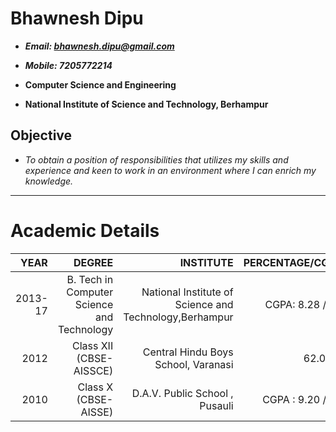 # Bhawnesh Dipu

-  ***Email: bhawnesh.dipu@gmail.com***

-  ***Mobile: 7205772214***

-   **Computer Science and Engineering**

-   **National Institute of Science and Technology, Berhampur**
## Objective
- *To obtain a position of responsibilities that utilizes my skills and experience and keen to work in an environment where
  I can enrich my knowledge.*
-------------------------------------------------------------------------------------------------------------------------
# Academic Details
| YEAR         | DEGREE          | INSTITUTE  | PERCENTAGE/CGPA |
| ------------:|----------------:| ----------:|----------------:|
| 2013-17      | B. Tech in Computer Science and Technology| National Institute of Science and Technology,Berhampur |CGPA: 8.28 / 10|
| 2012      | Class XII (CBSE-AISSCE)      |Central Hindu Boys School, Varanasi | 62.04% |
| 2010 | Class X (CBSE-AISSE) |    D.A.V. Public School , Pusauli |CGPA :  9.20 / 10 |

  
  

